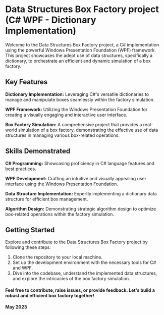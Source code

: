 # Data Structures Box Factory project (C# WPF - Dictionary Implementation)

Welcome to the Data Structures Box Factory project, a C# implementation using the powerful Windows Presentation Foundation (WPF) framework. This project showcases the adept use of data structures, specifically a dictionary, to orchestrate an efficient and dynamic simulation of a box factory.

## Key Features
**Dictionary Implementation:** Leveraging C#'s versatile dictionaries to manage and manipulate boxes seamlessly within the factory simulation.

**WPF Framework:** Utilizing the Windows Presentation Foundation for creating a visually engaging and interactive user interface.

**Box Factory Simulation:** A comprehensive project that provides a real-world simulation of a box factory, demonstrating the effective use of data structures in managing various box-related operations.

## Skills Demonstrated
**C# Programming:** Showcasing proficiency in C# language features and best practices.

**WPF Development:** Crafting an intuitive and visually appealing user interface using the Windows Presentation Foundation.

**Data Structure Implementation:** Expertly implementing a dictionary data structure for efficient box management.

**Algorithm Design:** Demonstrating strategic algorithm design to optimize box-related operations within the factory simulation.

## Getting Started
Explore and contribute to the Data Structures Box Factory project by following these steps:

1. Clone the repository to your local machine.
2. Set up the development environment with the necessary tools for C# and WPF.
3. Dive into the codebase, understand the implemented data structures, and explore the intricacies of the box factory simulation.

#### Feel free to contribute, raise issues, or provide feedback. Let's build a robust and efficient box factory together!

**May 2023**



